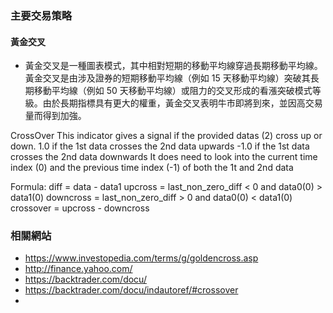 ### 主要交易策略

#### 黃金交叉
-   黃金交叉是一種圖表模式，其中相對短期的移動平均線穿過長期移動平均線。黃金交叉是由涉及證券的短期移動平均線（例如 15 天移動平均線）突破其長期移動平均線（例如 50 天移動平均線）或阻力的交叉形成的看漲突破模式等級。由於長期指標具有更大的權重，黃金交叉表明牛市即將到來，並因高交易量而得到加強。

CrossOver
This indicator gives a signal if the provided datas (2) cross up or down.
1.0 if the 1st data crosses the 2nd data upwards
-1.0 if the 1st data crosses the 2nd data downwards
It does need to look into the current time index (0) and the previous time index (-1) of both the 1t and 2nd data

Formula:
diff = data - data1
upcross = last_non_zero_diff < 0 and data0(0) > data1(0)
downcross = last_non_zero_diff > 0 and data0(0) < data1(0)
crossover = upcross - downcross


### 相關網站
-   https://www.investopedia.com/terms/g/goldencross.asp
-   http://finance.yahoo.com/
-   https://backtrader.com/docu/
-   https://backtrader.com/docu/indautoref/#crossover
-   
